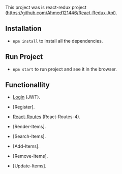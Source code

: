 This project was is react-redux project (https://github.com/Ahmed121446/React-Redux-Api).


## Installation

* `npm install` to install all the dependencies.

## Run Project 
* `npm start` to run project and see it in the browser.


## Functionallity

* [Login](https://github.com/tymondesigns/jwt-auth) (JWT).
* [Register].
* [React-Routes](https://reacttraining.com/react-router/web/guides/philosophy) (React-Routes-4).

* [Render-Items].
* [Search-Items].
* [Add-Items].
* [Remove-Items].
* [Update-Items].
